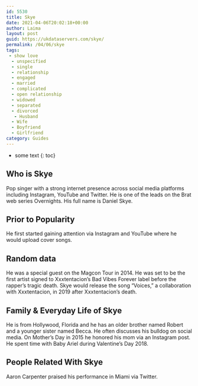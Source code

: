 ```yaml
---
id: 5530
title: Skye
date: 2021-04-06T20:02:18+00:00
author: Laima
layout: post
guid: https://ukdataservers.com/skye/
permalink: /04/06/skye
tags:
 - show love
  - unspecified
  - single
  - relationship
  - engaged
  - married
  - complicated
  - open relationship
  - widowed
  - separated
  - divorced
   - Husband
  - Wife
  - Boyfriend
  - Girlfriend
category: Guides
---
```


* some text
{: toc}


## Who is Skye
                  
                  
                  
Pop singer with a strong internet presence across social media platforms including Instagram, YouTube and Twitter. He is one of the leads on the Brat web series Overnights. His full name is Daniel Skye. 
                  
              
            
              
            
                
                
                
## Prior to Popularity
                  
                  
                  
He first started gaining attention via Instagram and YouTube where he would upload cover songs.
                  
              
            
              
            
                
                
                
## Random data
                  
                  
                  
He was a special guest on the Magcon Tour in 2014. He was set to be the first artist signed to Xxxtentacion&#8217;s Bad Vibes Forever label before the rapper&#8217;s tragic death. Skye would release the song &#8220;Voices,&#8221; a collaboration with Xxxtentacion, in 2019 after Xxxtentacion&#8217;s death. 
                  
              
            
              
            
                
                
                
## Family & Everyday Life of Skye
                  
                  
                  
He is from Hollywood, Florida and he has an older brother named Robert and a younger sister named Becca. He often discusses his bulldog on social media. On Mother&#8217;s Day in 2015 he honored his mom via an Instagram post. He spent time with Baby Ariel during Valentine&#8217;s Day 2018. 
                  
              
            
              
            
                
                
                
## People Related With Skye
                  
                  
                  
Aaron Carpenter praised his performance in Miami via Twitter.
                  
              
            
              
            
                
              
            
              
              
            
            
              
            
          
          
          